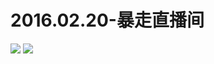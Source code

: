 # 2016.02.20-暴走直播间
![](https://bilicoverimg.github.io/2016/2016.02.20-暴走直播间.png)
![](https://bilicoverimg.github.io/2016/2016.02.20-暴走直播间%28平板截图%29.jpg)
